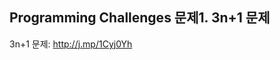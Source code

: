 Programming Challenges 문제1. 3n+1 문제
---------------------------------------

3n+1 문제: http://j.mp/1Cyj0Yh
